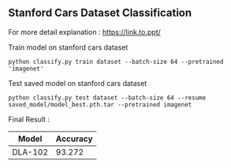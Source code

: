 ## Stanford Cars Dataset Classification

For more detail explanation :
https://link.to.ppt/

Train model on stanford cars dataset

```
python classify.py train dataset --batch-size 64 --pretrained 'ímagenet'

```
Test saved model on stanford cars dataset

```
python classify.py test dataset --batch-size 64 --resume saved_model/model_best.pth.tar --pretrained imagenet

```

Final Result :

| Model                  | Accuracy      |
|------------------------|---------------|
| DLA-102                | 93.272        |